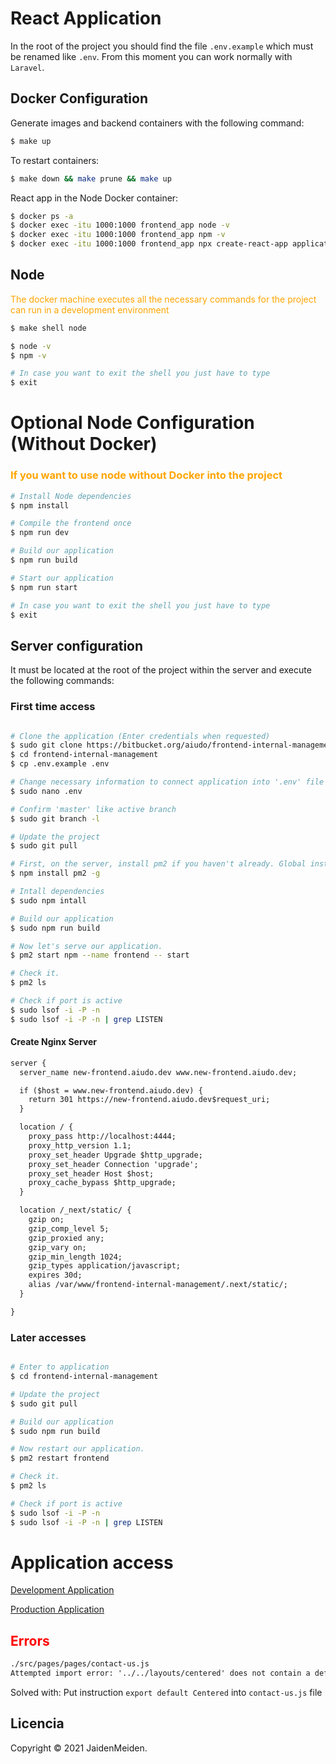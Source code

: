 # React Application

In the root of the project you should find the file `.env.example` which must be renamed like `.env`. From this moment you can work normally with `Laravel`.

## Docker Configuration

Generate images and backend containers with the following command:

```bash
$ make up
```

To restart containers:

```bash
$ make down && make prune && make up
```

React app in the Node Docker container:

```bash
$ docker ps -a
$ docker exec -itu 1000:1000 frontend_app node -v
$ docker exec -itu 1000:1000 frontend_app npm -v
$ docker exec -itu 1000:1000 frontend_app npx create-react-app application/
```

## Node

<span style="color: orange"> The docker machine executes all the necessary commands for the project can run in a development environment</span>

```bash
$ make shell node

$ node -v
$ npm -v

# In case you want to exit the shell you just have to type
$ exit
```

# Optional Node Configuration (Without Docker)

### <span style="color: orange"> If you want to use node without Docker into the project</span>

```bash
# Install Node dependencies
$ npm install

# Compile the frontend once
$ npm run dev

# Build our application
$ npm run build

# Start our application
$ npm run start

# In case you want to exit the shell you just have to type
$ exit
```

## Server configuration

It must be located at the root of the project within the server and execute the following commands:

### First time access

```bash

# Clone the application (Enter credentials when requested)
$ sudo git clone https://bitbucket.org/aiudo/frontend-internal-management.git
$ cd frontend-internal-management
$ cp .env.example .env

# Change necessary information to connect application into '.env' file
$ sudo nano .env

# Confirm 'master' like active branch
$ sudo git branch -l

# Update the project
$ sudo git pull

# First, on the server, install pm2 if you haven't already. Global installation.
$ npm install pm2 -g

# Intall dependencies
$ sudo npm intall

# Build our application
$ sudo npm run build

# Now let's serve our application.
$ pm2 start npm --name frontend -- start

# Check it.
$ pm2 ls

# Check if port is active
$ sudo lsof -i -P -n
$ sudo lsof -i -P -n | grep LISTEN

```

#### Create Nginx Server

```diff
server {
  server_name new-frontend.aiudo.dev www.new-frontend.aiudo.dev;

  if ($host = www.new-frontend.aiudo.dev) {
    return 301 https://new-frontend.aiudo.dev$request_uri;
  }

  location / {
    proxy_pass http://localhost:4444;
    proxy_http_version 1.1;
    proxy_set_header Upgrade $http_upgrade;
    proxy_set_header Connection 'upgrade';
    proxy_set_header Host $host;
    proxy_cache_bypass $http_upgrade;
  }

  location /_next/static/ {
    gzip on;
    gzip_comp_level 5;
    gzip_proxied any;
    gzip_vary on;
    gzip_min_length 1024;
    gzip_types application/javascript;
    expires 30d;
    alias /var/www/frontend-internal-management/.next/static/;
  }

}
```

### Later accesses

```bash

# Enter to application
$ cd frontend-internal-management

# Update the project
$ sudo git pull

# Build our application
$ sudo npm run build

# Now restart our application.
$ pm2 restart frontend

# Check it.
$ pm2 ls

# Check if port is active
$ sudo lsof -i -P -n
$ sudo lsof -i -P -n | grep LISTEN

```

# Application access

[Development Application](http://localhost:3333)

[Production Application](https://new-frontend.aiudo.dev/)

## <font color="red"> Errors</font>

```diff
./src/pages/pages/contact-us.js
Attempted import error: '../../layouts/centered' does not contain a default export (imported as 'Centered').
```

Solved with:
Put instruction `export default Centered` into `contact-us.js` file

## Licencia

Copyright © 2021 JaidenMeiden.
